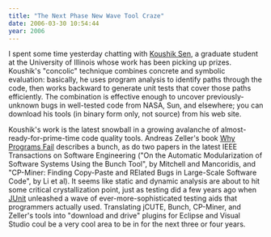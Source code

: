 ```yaml
---
title: "The Next Phase New Wave Tool Craze"
date: 2006-03-30 10:54:44
year: 2006
---
```

I spent some time yesterday chatting with <a href="http://osl.cs.uiuc.edu/~ksen/">Koushik Sen</a>, a graduate student at the University of Illinois whose work has been picking up prizes.  Koushik's "concolic" technique combines concrete and symbolic evaluation: basically, he uses program analysis to identify paths through the code, then works backward to generate unit tests that cover those paths efficiently.  The combination is effective enough to uncover previously-unknown bugs in well-tested code from NASA, Sun, and elsewhere; you can download his tools (in binary form only, not source) from his web site.

Koushik's work is the latest snowball in a growing avalanche of almost-ready-for-prime-time code quality tools.  Andreas Zeller's book <a href="http://pyre.third-bit.com/blog/archives/000335.html">Why Programs Fail</a> describes a bunch, as do two papers in the latest IEEE Transactions on Software Engineering ("On the Automatic Modularization of Software Systems Using the Bunch Tool", by Mitchell and Mancoridis, and "CP-Miner: Finding Copy-Paste and RElated Bugs in Large-Scale Software Code", by Li et al).  It seems like static and dynamic analysis are about to hit some critical crystallization point, just as testing did a few years ago when <a href="http://www.junit.org">JUnit</a> unleashed a wave of ever-more-sophisticated testing aids that programmers actually used.  Translating jCUTE, Bunch, CP-Miner, and Zeller's tools into "download and drive" plugins for Eclipse and Visual Studio coul be a very cool area to be in for the next three or four years.
